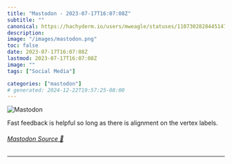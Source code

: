 ```yaml
---
title: "Mastodon - 2023-07-17T16:07:08Z"
subtitle: ""
canonical: https://hachyderm.io/users/mweagle/statuses/110730282844514751
description:
image: "/images/mastodon.png"
toc: false
date: 2023-07-17T16:07:08Z
lastmod: 2023-07-17T16:07:08Z
image: ""
tags: ["Social Media"]

categories: ["mastodon"]
# generated: 2024-12-22T19:57:25-08:00
---
```

![Mastodon](/images/mastodon.png)

<p>Fast feedback is helpful so long as there is alignment on the vertex labels.</p>


###### [Mastodon Source 🐘](https://hachyderm.io/@mweagle/110730282844514751)

___
